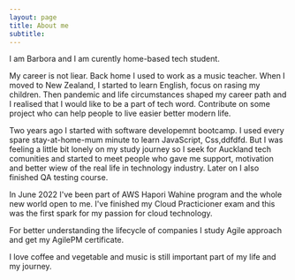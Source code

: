 ```yaml
---
layout: page
title: About me
subtitle:
---
```


I am Barbora and I am curently home-based tech student. 

My career is not liear. Back home I used to work as a music teacher. When I moved to New Zealand, I started to learn English, focus on rasing my children. Then pandemic and life circumstances shaped my career path and I realised that I would like to be a part of tech word. Contribute on some project who can help people to live easier better modern life. 

Two years ago I started with software developemnt bootcamp. I used every spare stay-at-home-mum minute to learn JavaScript, Css,ddfdfd. 
But I was feeling a little bit lonely on my study journey so I seek for Auckland tech comunities and started to meet people who gave me support, motivation and better wiew of the real life in technology industry. Later on I also finished QA testing course.

In June 2022 I've been part of AWS Hapori Wahine program and the whole new world open to me. I've finished my Cloud Practicioner exam and this was the first spark for my passion for cloud technology. 

For better understanding the lifecycle of companies I study Agile approach and get my AgilePM certificate. 


I love coffee and vegetable and music is still important part of my life and my journey. 
